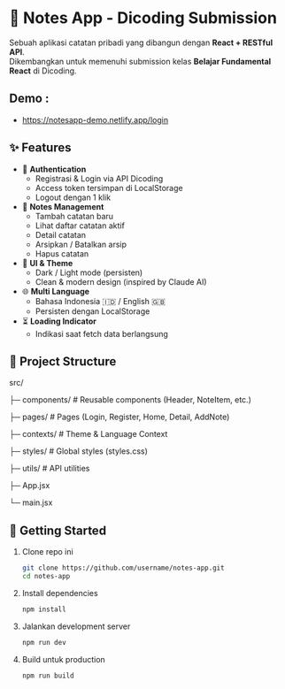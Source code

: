 # 📝 Notes App - Dicoding Submission

Sebuah aplikasi catatan pribadi yang dibangun dengan **React + RESTful API**.  
Dikembangkan untuk memenuhi submission kelas **Belajar Fundamental React** di Dicoding.  
## Demo :
- https://notesapp-demo.netlify.app/login

## ✨ Features
- 🔐 **Authentication**
  - Registrasi & Login via API Dicoding
  - Access token tersimpan di LocalStorage
  - Logout dengan 1 klik
- 📒 **Notes Management**
  - Tambah catatan baru
  - Lihat daftar catatan aktif
  - Detail catatan
  - Arsipkan / Batalkan arsip
  - Hapus catatan
- 🎨 **UI & Theme**
  - Dark / Light mode (persisten)
  - Clean & modern design (inspired by Claude AI)
- 🌐 **Multi Language**
  - Bahasa Indonesia 🇮🇩 / English 🇬🇧
  - Persisten dengan LocalStorage
- ⏳ **Loading Indicator**
  - Indikasi saat fetch data berlangsung

## 📂 Project Structure
src/

├─ components/ # Reusable components (Header, NoteItem, etc.)

├─ pages/ # Pages (Login, Register, Home, Detail, AddNote)

├─ contexts/ # Theme & Language Context

├─ styles/ # Global styles (styles.css)

├─ utils/ # API utilities

├─ App.jsx

└─ main.jsx

## 🚀 Getting Started

1. Clone repo ini
   ```bash
   git clone https://github.com/username/notes-app.git
   cd notes-app
2. Install dependencies
   ```bash
   npm install
3. Jalankan development server
   ```bash
   npm run dev
4. Build untuk production
   ```bash
   npm run build

